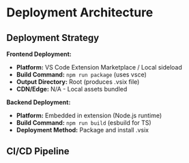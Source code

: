 # Deployment Architecture

## Deployment Strategy
**Frontend Deployment:**
- **Platform:** VS Code Extension Marketplace / Local sideload
- **Build Command:** `npm run package` (uses vsce)
- **Output Directory:** Root (produces .vsix file)
- **CDN/Edge:** N/A - Local assets bundled

**Backend Deployment:**
- **Platform:** Embedded in extension (Node.js runtime)
- **Build Command:** `npm run build` (esbuild for TS)
- **Deployment Method:** Package and install .vsix

## CI/CD Pipeline
```yaml